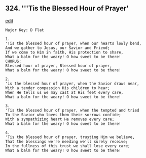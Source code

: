 
## 324.  '''Tis the Blessed Hour of Prayer'
[edit](https://docs.google.com/document/d/1IuJjraAMSCi6Eoo-_wEKLi_h2MtJFuwX/edit?mode=html)



    Major Key: D Flat

    1.
    'Tis the blessed hour of prayer, when our hearts lowly bend,
    And we gather to Jesus, our Savior and Friend;
    If we come to Him in faith, His protection to share,
    What a balm for the weary! O how sweet to be there!
    CHORUS:
    Blessed hour of prayer, Blessed hour of prayer,
    What a balm for the weary! O how sweet to be there!

    2.
    'is the blessed hour of prayer, when the Savior draws near,
    With a tender compassion His children to hear;
    When He tells us we may cast at His feet every care,
    What a balm for the weary! O how sweet to be there!

    3.
    'Tis the blessed hour of prayer, when the tempted and tried
    To the Savior who loves them their sorrows confide;
    With a sympathizing heart He removes every care;
    What a balm for the weary! O how sweet to be there!

    4.
    'Tis the blessed hour of prayer, trusting Him we believe,
    That the blessings we're needing we'll surely receive;
    In the fullness of this trust we shall lose every care;
    What a balm for the weary! O how sweet to be there!
